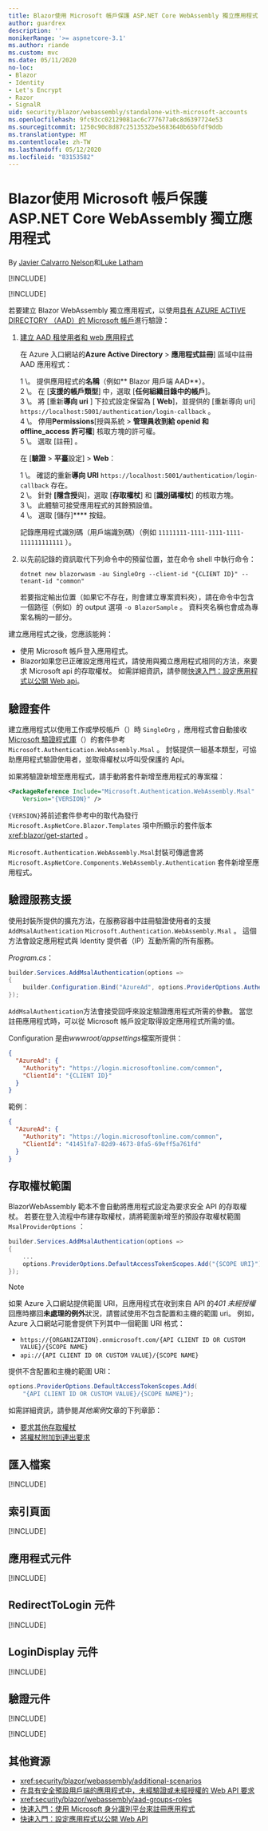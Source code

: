 ```yaml
---
title: Blazor使用 Microsoft 帳戶保護 ASP.NET Core WebAssembly 獨立應用程式
author: guardrex
description: ''
monikerRange: '>= aspnetcore-3.1'
ms.author: riande
ms.custom: mvc
ms.date: 05/11/2020
no-loc:
- Blazor
- Identity
- Let's Encrypt
- Razor
- SignalR
uid: security/blazor/webassembly/standalone-with-microsoft-accounts
ms.openlocfilehash: 9fc93cc02129081ac6c777677a0c8d6397724e53
ms.sourcegitcommit: 1250c90c8d87c2513532be5683640b65bfdf9ddb
ms.translationtype: MT
ms.contentlocale: zh-TW
ms.lasthandoff: 05/12/2020
ms.locfileid: "83153582"
---
```

# <a name="secure-an-aspnet-core-blazor-webassembly-standalone-app-with-microsoft-accounts"></a>Blazor使用 Microsoft 帳戶保護 ASP.NET Core WebAssembly 獨立應用程式

By [Javier Calvarro Nelson](https://github.com/javiercn)和[Luke Latham](https://github.com/guardrex)

[!INCLUDE[](~/includes/blazorwasm-preview-notice.md)]

[!INCLUDE[](~/includes/blazorwasm-3.2-template-article-notice.md)]

若要建立 Blazor WebAssembly 獨立應用程式，以使用[具有 AZURE ACTIVE DIRECTORY （AAD）的 Microsoft 帳戶](/azure/active-directory/develop/quickstart-register-app#register-a-new-application-using-the-azure-portal)進行驗證：

1. [建立 AAD 租使用者和 web 應用程式](/azure/active-directory/develop/v2-overview)

   在 Azure 入口網站的**Azure Active Directory**  >  **應用程式註冊**] 區域中註冊 AAD 應用程式：

   1 \。 提供應用程式的**名稱**（例如** Blazor 用戶端 AAD**）。<br>
   2 \。 在 [**支援的帳戶類型**] 中，選取 [**任何組織目錄中的帳戶**]。<br>
   3 \。 將 [重新**導向 uri** ] 下拉式設定保留為 [ **Web**]，並提供的 [重新導向 uri] `https://localhost:5001/authentication/login-callback` 。<br>
   4 \。 停用**Permissions**[授與系統  >  **管理員收到給 openid 和 offline_access 許可權**] 核取方塊的許可權。<br>
   5 \。 選取 [註冊]  。

   在 [**驗證**  >  **平臺**設定]  >  **Web**：

   1 \。 確認的重新**導向 URI** `https://localhost:5001/authentication/login-callback` 存在。<br>
   2 \。 針對 **[隱含授**與]，選取 [**存取權杖**] 和 [**識別碼權杖**] 的核取方塊。<br>
   3 \。 此體驗可接受應用程式的其餘預設值。<br>
   4 \。 選取 [儲存]**** 按鈕。

   記錄應用程式識別碼（用戶端識別碼）（例如 `11111111-1111-1111-1111-111111111111` ）。

1. 以先前記錄的資訊取代下列命令中的預留位置，並在命令 shell 中執行命令：

   ```dotnetcli
   dotnet new blazorwasm -au SingleOrg --client-id "{CLIENT ID}" --tenant-id "common"
   ```

   若要指定輸出位置（如果它不存在，則會建立專案資料夾），請在命令中包含一個路徑（例如）的 output 選項 `-o BlazorSample` 。 資料夾名稱也會成為專案名稱的一部分。

建立應用程式之後，您應該能夠：

* 使用 Microsoft 帳戶登入應用程式。
* Blazor如果您已正確設定應用程式，請使用與獨立應用程式相同的方法，來要求 Microsoft api 的存取權杖。 如需詳細資訊，請參閱[快速入門：設定應用程式以公開 Web api](/azure/active-directory/develop/quickstart-configure-app-expose-web-apis)。

## <a name="authentication-package"></a>驗證套件

建立應用程式以使用工作或學校帳戶（）時 `SingleOrg` ，應用程式會自動接收[Microsoft 驗證程式庫](/azure/active-directory/develop/msal-overview)（）的套件參考 `Microsoft.Authentication.WebAssembly.Msal` 。 封裝提供一組基本類型，可協助應用程式驗證使用者，並取得權杖以呼叫受保護的 Api。

如果將驗證新增至應用程式，請手動將套件新增至應用程式的專案檔：

```xml
<PackageReference Include="Microsoft.Authentication.WebAssembly.Msal" 
    Version="{VERSION}" />
```

`{VERSION}`將前述套件參考中的取代為發行 `Microsoft.AspNetCore.Blazor.Templates` 項中所顯示的套件版本 <xref:blazor/get-started> 。

`Microsoft.Authentication.WebAssembly.Msal`封裝可傳遞會將 `Microsoft.AspNetCore.Components.WebAssembly.Authentication` 套件新增至應用程式。

## <a name="authentication-service-support"></a>驗證服務支援

使用封裝所提供的擴充方法，在服務容器中註冊驗證使用者的支援 `AddMsalAuthentication` `Microsoft.Authentication.WebAssembly.Msal` 。 這個方法會設定應用程式與 Identity 提供者（IP）互動所需的所有服務。

*Program.cs*：

```csharp
builder.Services.AddMsalAuthentication(options =>
{
    builder.Configuration.Bind("AzureAd", options.ProviderOptions.Authentication);
});
```

`AddMsalAuthentication`方法會接受回呼來設定驗證應用程式所需的參數。 當您註冊應用程式時，可以從 Microsoft 帳戶設定取得設定應用程式所需的值。

Configuration 是由*wwwroot/appsettings*檔案所提供：

```json
{
  "AzureAd": {
    "Authority": "https://login.microsoftonline.com/common",
    "ClientId": "{CLIENT ID}"
  }
}
```

範例：

```json
{
  "AzureAd": {
    "Authority": "https://login.microsoftonline.com/common",
    "ClientId": "41451fa7-82d9-4673-8fa5-69eff5a761fd"
  }
}
```

## <a name="access-token-scopes"></a>存取權杖範圍

BlazorWebAssembly 範本不會自動將應用程式設定為要求安全 API 的存取權杖。 若要在登入流程中布建存取權杖，請將範圍新增至的預設存取權杖範圍 `MsalProviderOptions` ：

```csharp
builder.Services.AddMsalAuthentication(options =>
{
    ...
    options.ProviderOptions.DefaultAccessTokenScopes.Add("{SCOPE URI}");
});
```

> [!NOTE]
> 如果 Azure 入口網站提供範圍 URI，且應用程式在收到來自 API 的*401 未經授權*回應時擲回**未處理的例外**狀況，請嘗試使用不包含配置和主機的範圍 uri。 例如，Azure 入口網站可能會提供下列其中一個範圍 URI 格式：
>
> * `https://{ORGANIZATION}.onmicrosoft.com/{API CLIENT ID OR CUSTOM VALUE}/{SCOPE NAME}`
> * `api://{API CLIENT ID OR CUSTOM VALUE}/{SCOPE NAME}`
>
> 提供不含配置和主機的範圍 URI：
>
> ```csharp
> options.ProviderOptions.DefaultAccessTokenScopes.Add(
>     "{API CLIENT ID OR CUSTOM VALUE}/{SCOPE NAME}");
> ```

如需詳細資訊，請參閱*其他案例*文章的下列章節：

* [要求其他存取權杖](xref:security/blazor/webassembly/additional-scenarios#request-additional-access-tokens)
* [將權杖附加到連出要求](xref:security/blazor/webassembly/additional-scenarios#attach-tokens-to-outgoing-requests)

## <a name="imports-file"></a>匯入檔案

[!INCLUDE[](~/includes/blazor-security/imports-file-standalone.md)]

## <a name="index-page"></a>索引頁面

[!INCLUDE[](~/includes/blazor-security/index-page-msal.md)]

## <a name="app-component"></a>應用程式元件

[!INCLUDE[](~/includes/blazor-security/app-component.md)]

## <a name="redirecttologin-component"></a>RedirectToLogin 元件

[!INCLUDE[](~/includes/blazor-security/redirecttologin-component.md)]

## <a name="logindisplay-component"></a>LoginDisplay 元件

[!INCLUDE[](~/includes/blazor-security/logindisplay-component.md)]

## <a name="authentication-component"></a>驗證元件

[!INCLUDE[](~/includes/blazor-security/authentication-component.md)]

[!INCLUDE[](~/includes/blazor-security/troubleshoot.md)]

## <a name="additional-resources"></a>其他資源

* <xref:security/blazor/webassembly/additional-scenarios>
* [在具有安全預設用戶端的應用程式中，未經驗證或未經授權的 Web API 要求](xref:security/blazor/webassembly/additional-scenarios#unauthenticated-or-unauthorized-web-api-requests-in-an-app-with-a-secure-default-client)
* <xref:security/blazor/webassembly/aad-groups-roles>
* [快速入門：使用 Microsoft 身分識別平台來註冊應用程式](/azure/active-directory/develop/quickstart-register-app#register-a-new-application-using-the-azure-portal)
* [快速入門：設定應用程式以公開 Web API](/azure/active-directory/develop/quickstart-configure-app-expose-web-apis)
